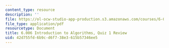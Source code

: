 ```yaml
---
content_type: resource
description: ''
file: https://ol-ocw-studio-app-production.s3.amazonaws.com/courses/6-006-introduction-to-algorithms-spring-2020/42d755fd6b9cd6f738e3615b57346ee5_MIT6_006S20_review1.pdf
file_type: application/pdf
resourcetype: Document
title: 6.006 Introduction to Algorithms, Quiz 1 Review
uid: 42d755fd-6b9c-d6f7-38e3-615b57346ee5
---
```

